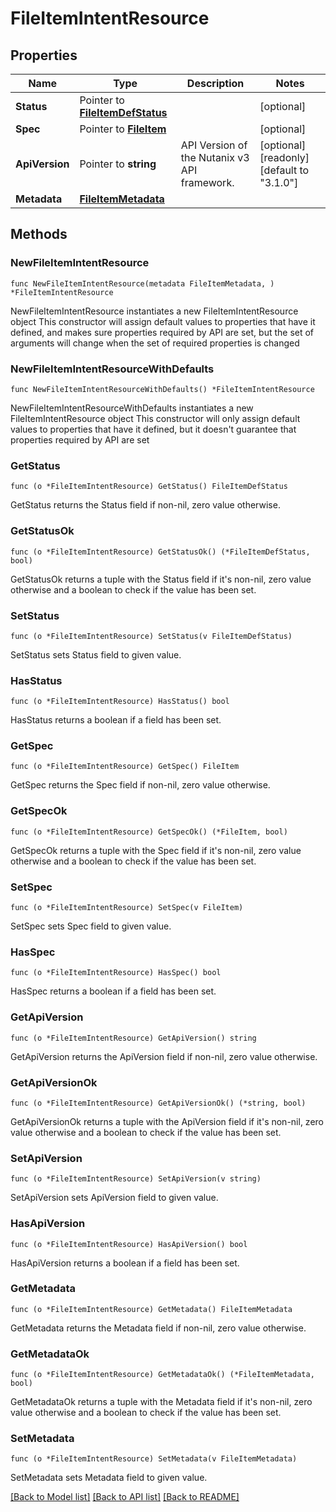 # FileItemIntentResource

## Properties

Name | Type | Description | Notes
------------ | ------------- | ------------- | -------------
**Status** | Pointer to [**FileItemDefStatus**](FileItemDefStatus.md) |  | [optional] 
**Spec** | Pointer to [**FileItem**](FileItem.md) |  | [optional] 
**ApiVersion** | Pointer to **string** | API Version of the Nutanix v3 API framework. | [optional] [readonly] [default to "3.1.0"]
**Metadata** | [**FileItemMetadata**](FileItemMetadata.md) |  | 

## Methods

### NewFileItemIntentResource

`func NewFileItemIntentResource(metadata FileItemMetadata, ) *FileItemIntentResource`

NewFileItemIntentResource instantiates a new FileItemIntentResource object
This constructor will assign default values to properties that have it defined,
and makes sure properties required by API are set, but the set of arguments
will change when the set of required properties is changed

### NewFileItemIntentResourceWithDefaults

`func NewFileItemIntentResourceWithDefaults() *FileItemIntentResource`

NewFileItemIntentResourceWithDefaults instantiates a new FileItemIntentResource object
This constructor will only assign default values to properties that have it defined,
but it doesn't guarantee that properties required by API are set

### GetStatus

`func (o *FileItemIntentResource) GetStatus() FileItemDefStatus`

GetStatus returns the Status field if non-nil, zero value otherwise.

### GetStatusOk

`func (o *FileItemIntentResource) GetStatusOk() (*FileItemDefStatus, bool)`

GetStatusOk returns a tuple with the Status field if it's non-nil, zero value otherwise
and a boolean to check if the value has been set.

### SetStatus

`func (o *FileItemIntentResource) SetStatus(v FileItemDefStatus)`

SetStatus sets Status field to given value.

### HasStatus

`func (o *FileItemIntentResource) HasStatus() bool`

HasStatus returns a boolean if a field has been set.

### GetSpec

`func (o *FileItemIntentResource) GetSpec() FileItem`

GetSpec returns the Spec field if non-nil, zero value otherwise.

### GetSpecOk

`func (o *FileItemIntentResource) GetSpecOk() (*FileItem, bool)`

GetSpecOk returns a tuple with the Spec field if it's non-nil, zero value otherwise
and a boolean to check if the value has been set.

### SetSpec

`func (o *FileItemIntentResource) SetSpec(v FileItem)`

SetSpec sets Spec field to given value.

### HasSpec

`func (o *FileItemIntentResource) HasSpec() bool`

HasSpec returns a boolean if a field has been set.

### GetApiVersion

`func (o *FileItemIntentResource) GetApiVersion() string`

GetApiVersion returns the ApiVersion field if non-nil, zero value otherwise.

### GetApiVersionOk

`func (o *FileItemIntentResource) GetApiVersionOk() (*string, bool)`

GetApiVersionOk returns a tuple with the ApiVersion field if it's non-nil, zero value otherwise
and a boolean to check if the value has been set.

### SetApiVersion

`func (o *FileItemIntentResource) SetApiVersion(v string)`

SetApiVersion sets ApiVersion field to given value.

### HasApiVersion

`func (o *FileItemIntentResource) HasApiVersion() bool`

HasApiVersion returns a boolean if a field has been set.

### GetMetadata

`func (o *FileItemIntentResource) GetMetadata() FileItemMetadata`

GetMetadata returns the Metadata field if non-nil, zero value otherwise.

### GetMetadataOk

`func (o *FileItemIntentResource) GetMetadataOk() (*FileItemMetadata, bool)`

GetMetadataOk returns a tuple with the Metadata field if it's non-nil, zero value otherwise
and a boolean to check if the value has been set.

### SetMetadata

`func (o *FileItemIntentResource) SetMetadata(v FileItemMetadata)`

SetMetadata sets Metadata field to given value.



[[Back to Model list]](../README.md#documentation-for-models) [[Back to API list]](../README.md#documentation-for-api-endpoints) [[Back to README]](../README.md)


